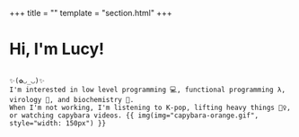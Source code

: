 +++
title = ""
template = "section.html"
+++

<h1>Hi, I'm Lucy!</h1>
<code class="landing">
✨(✿◡_◡)✨
I'm interested in low level programming 💻, functional programming λ, virology 🦠, and biochemistry 🧬.
When I'm not working, I'm listening to K-pop, lifting heavy things 🏋️‍♀️, or watching capybara videos. {{ img(img="capybara-orange.gif", style="width: 150px") }}
</code>
